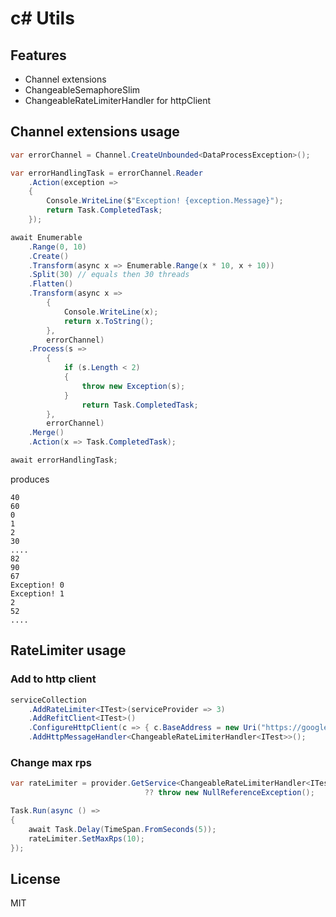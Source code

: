 # c# Utils

## Features

- Channel extensions
- ChangeableSemaphoreSlim
- ChangeableRateLimiterHandler for httpClient


## Channel extensions usage

```c#
var errorChannel = Channel.CreateUnbounded<DataProcessException>();

var errorHandlingTask = errorChannel.Reader
	.Action(exception =>
	{
		Console.WriteLine($"Exception! {exception.Message}");
		return Task.CompletedTask;
	});

await Enumerable
	.Range(0, 10)
	.Create()
	.Transform(async x => Enumerable.Range(x * 10, x + 10))
	.Split(30) // equals then 30 threads
	.Flatten()
	.Transform(async x =>
		{
			Console.WriteLine(x);
			return x.ToString();
		},
		errorChannel)
	.Process(s =>
		{
			if (s.Length < 2)
			{
				throw new Exception(s);
			}
				return Task.CompletedTask;
		},
		errorChannel)
	.Merge()
	.Action(x => Task.CompletedTask);

await errorHandlingTask;
```

produces

```console
40
60
0
1
2
30
....
82
90
67
Exception! 0
Exception! 1
2
52
....
```
## RateLimiter usage
### Add to http client

```c#
serviceCollection
	.AddRateLimiter<ITest>(serviceProvider => 3)
	.AddRefitClient<ITest>()
	.ConfigureHttpClient(c => { c.BaseAddress = new Uri("https://google.com/"); })
	.AddHttpMessageHandler<ChangeableRateLimiterHandler<ITest>>();
```

### Change max rps
``` c#
var rateLimiter = provider.GetService<ChangeableRateLimiterHandler<ITest>>()
			                  ?? throw new NullReferenceException();

Task.Run(async () =>
{
	await Task.Delay(TimeSpan.FromSeconds(5));
	rateLimiter.SetMaxRps(10);
});
```

## License

MIT
